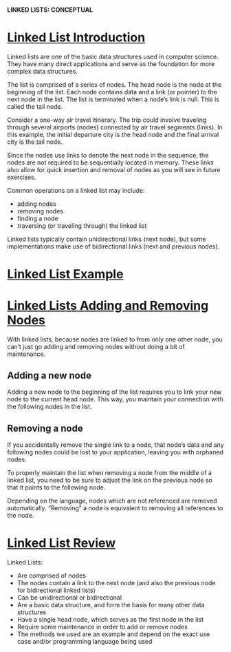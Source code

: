 #### LINKED LISTS: CONCEPTUAL
# [Linked List Introduction](https://www.codecademy.com/courses/linear-data-structures/lessons/learn-linked-lists-general/exercises/linked-lists-general-intro)
Linked lists are one of the basic data structures used in computer science. 
They have many direct applications and serve as the foundation for more complex data structures.

The list is comprised of a series of nodes. 
The head node is the node at the beginning of the list. 
Each node contains data and a link (or pointer) to the next node in the list. 
The list is terminated when a node’s link is null. 
This is called the tail node.

Consider a one-way air travel itinerary. 
The trip could involve traveling through several airports (nodes) connected by air travel segments (links). 
In this example, the initial departure city is the head node and the final arrival city is the tail node.

Since the nodes use links to denote the next node in the sequence, the nodes are not required to be sequentially located in memory. 
These links also allow for quick insertion and removal of nodes as you will see in future exercises.

Common operations on a linked list may include:
* adding nodes
* removing nodes
* finding a node
* traversing (or traveling through) the linked list

Linked lists typically contain unidirectional links (next node), but some implementations make use of bidirectional links (next and previous nodes).

# [Linked List Example](https://www.codecademy.com/courses/linear-data-structures/lessons/learn-linked-lists-general/exercises/linked-lists-example)

# [Linked Lists Adding and Removing Nodes](https://www.codecademy.com/courses/linear-data-structures/lessons/learn-linked-lists-general/exercises/linked-lists-general-add-remove-nodes)
With linked lists, because nodes are linked to from only one other node, you can’t just go adding and removing nodes without doing a bit of maintenance.

## Adding a new node
Adding a new node to the beginning of the list requires you to link your new node to the current head node. 
This way, you maintain your connection with the following nodes in the list.

## Removing a node
If you accidentally remove the single link to a node, that node’s data and any following nodes could be lost to your application, leaving you with orphaned nodes.

To properly maintain the list when removing a node from the middle of a linked list, you need to be sure to adjust the link on the previous node so that it points to the following node.

Depending on the language, nodes which are not referenced are removed automatically. “Removing” a node is equivalent to removing all references to the node.

# [Linked List Review](https://www.codecademy.com/courses/linear-data-structures/lessons/learn-linked-lists-general/exercises/linked-lists-general-review)
Linked Lists:

* Are comprised of nodes
* The nodes contain a link to the next node (and also the previous node for bidirectional linked lists)
* Can be unidirectional or bidirectional
* Are a basic data structure, and form the basis for many other data structures
* Have a single head node, which serves as the first node in the list
* Require some maintenance in order to add or remove nodes
* The methods we used are an example and depend on the exact use case and/or programming language being used
